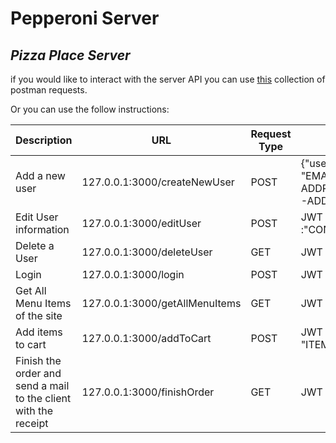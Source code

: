 # Pepperoni Server

## _Pizza Place Server_

if you would like to interact with the server API you can use [this] collection of postman requests.

Or you can use the follow instructions:


| Description | URL | Request Type | Body
| ------ | ------ | ------ | ------ |
| Add a new user | 127.0.0.1:3000/createNewUser|POST|{"username" : "USERNAME","email": "EMAIL-ADDRESS","streetAddress":"STREET-ADDRESS","name": "FULL NAME"} |
|Edit User information | 127.0.0.1:3000/editUser|POST| JWT + {"CONTENT TO CHANGE" :"CONTENT"} |
|Delete a User | 127.0.0.1:3000/deleteUser|GET| JWT |
|Login | 127.0.0.1:3000/login|POST| JWT + {"username": "USERNAME"}|
|Get All Menu Items of the site | 127.0.0.1:3000/getAllMenuItems|GET| JWT |
|Add items to cart | 127.0.0.1:3000/addToCart|POST| JWT + {	"cartItems":[ "ITEM","ITEM", "ITEM"]} |
|Finish the order and send a mail to the client with the receipt | 127.0.0.1:3000/finishOrder|GET| JWT |


[this]: <https://www.getpostman.com/collections/b1bfae1dac15a635889b>

